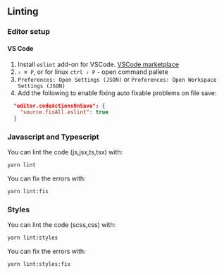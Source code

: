 ## Linting

### Editor setup

#### VS Code

1. Install `eslint` add-on for VSCode. [VSCode marketplace](https://marketplace.visualstudio.com/items?itemName=dbaeumer.vscode-eslint)
1. `⇧ ⌘ P`, or for linux `ctrl ⇧ P` - open command pallete
1. `Preferences: Open Settings (JSON)` or `Preferences: Open Workspace Settings (JSON)`
1. Add the following to enable fixing auto fixable problems on file save:

```json
  "editor.codeActionsOnSave": {
    "source.fixAll.eslint": true
  }
```

### Javascript and Typescript

You can lint the code (js,jsx,ts,tsx) with:

```bash
yarn lint
```

You can fix the errors with:

```bash
yarn lint:fix
```

### Styles

You can lint the code (scss,css) with:

```bash
yarn lint:styles
```

You can fix the errors with:

```bash
yarn lint:styles:fix
```
